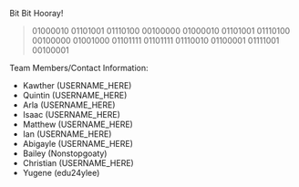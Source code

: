 Bit Bit Hooray!
> 01000010 01101001 01110100 00100000 01000010 01101001 01110100 00100000 01001000 01101111 01101111 01110010 01100001 01111001 00100001

Team Members/Contact Information:
- Kawther (USERNAME_HERE)
- Quintin (USERNAME_HERE)
- Arla (USERNAME_HERE)
- Isaac (USERNAME_HERE)
- Matthew (USERNAME_HERE)
- Ian (USERNAME_HERE)
- Abigayle (USERNAME_HERE)
- Bailey (Nonstopgoaty)
- Christian (USERNAME_HERE)
- Yugene (edu24ylee)
